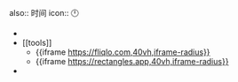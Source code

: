 also:: 时间
icon:: 🕛

-
- [[tools]]
  - {{iframe https://fliqlo.com,40vh,iframe-radius}}
  - {{iframe https://rectangles.app,40vh,iframe-radius}}
-